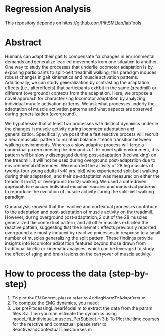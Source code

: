 # Regression Analysis
This repository depends on https://github.com/PittSMLlab/labTools

# Abstract 

Humans can adapt their gait to compensate for changes in environmental demands and generalize learned movements from one situation to another.  One way to study the processes  that underlie locomotor adaptation is by exposing participants to split-belt treadmill walking; this paradigm induces robust changes in gait kinematics and muscle activation patterns. Additionally, we can study generalization by contrasting the adaptation effects (i.e., aftereffects) that participants exhibit in the same (treadmill) or different (overground) contexts from the adaptation. Here, we propose a novel approach for characterizing locomotor adaptation by analyzing individual muscle activation patterns. We ask what processes underly the adaptation of muscle activation patterns and what aspects are observed during generalization (overground). 

We hypothesize that at least two processes with distinct dynamics underlie the changes in muscle activity during locomotor adaptation and generalization. Specifically, we posit that a fast reactive process will recruit a neuromuscular pattern to maintain balance at each transition between walking environments. Whereas a slow adaptive process will forge a contextual pattern meeting the demands of the novel split environment, this pattern will be slowly disengaged during post-adaptation (tied walking) on the treadmill. It will not be used during overground post-adaptation due to environmental differences.  We recorded the activity of 28 leg muscles of twenty-four young adults (<40 yrs. old) who experienced split-belt walking during their adaptation, and their de-adaptation was measured on either the treadmill (n=12) or overground (n=12) walking. We used a data-driven approach to measure individual muscles’ reactive and contextual patterns to reproduce the evolution of muscle activity during the split-belt walking paradigm.

Our analysis showed that the reactive and contextual processes contribute to the adaptation and post-adaptation of muscle activity on the treadmill. However, during overground post-adaptation, 2 out of the 28 muscles generalized the contextual pattern, and all other muscles exhibited the reactive pattern, suggesting that the kinematic effects previously reported overground are mostly induced by reactive processes in response to a small number of muscles generalizing the split pattern. These findings provide insights into locomotor adaptation features beyond those drawn from traditional kinetic or kinematic analyses, which can be leveraged to study the effect of aging and brain lesions on the carryover of muscle activity.


# **How to process the data (step-by-step)**
1. To plot the EMGnorm, please refer to AddingNormToAdaptData.m
2. To compute the EMG dynamics, you need:
3. Use preProcessingLinearModel.m to extract the data from the param files 
  3.a Then you can estimate the dynamics using model_fit_individual_muscles_PerSubject.m
  3.b To Plot the time courses for the reactive and contextual, please refer to ReactiveandContextualTimeCourses.m 
